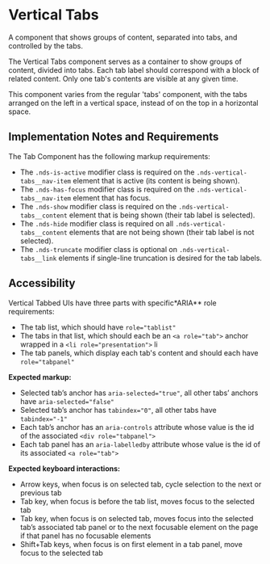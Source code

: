 # Vertical Tabs

A component that shows groups of content, separated into tabs, and controlled by the tabs.

The Vertical Tabs component serves as a container to show groups of content,
divided into tabs. Each tab label should correspond with a block of related content.
Only one tab's contents are visible at any given time.

This component varies from the regular 'tabs' component, with the tabs arranged
on the left in a vertical space, instead of on the top in a horizontal space.

## Implementation Notes and Requirements

The Tab Component has the following markup requirements:

- The `.nds-is-active` modifier class is required on the `.nds-vertical-tabs__nav-item` element that is active (its content is being shown).
- The `.nds-has-focus` modifier class is required on the `.nds-vertical-tabs__nav-item` element that has focus.
- The `.nds-show` modifier class is required on the `.nds-vertical-tabs__content` element that is being shown (their tab label is selected).
- The `.nds-hide` modifier class is required on all `.nds-vertical-tabs__content` elements that are not being shown (their tab label is not selected).
- The `.nds-truncate` modifier class is optional on `.nds-vertical-tabs__link` elements if single-line truncation is desired for the tab labels.

## Accessibility

Vertical Tabbed UIs have three parts with specific*ARIA** role requirements:

- The tab list, which should have `role="tablist"`
- The tabs in that list, which should each be an `<a role="tab">` anchor wrapped in a `<li role="presentation">` li
- The tab panels, which display each tab's content and should each have `role="tabpanel"`

**Expected markup:**

- Selected tab’s anchor has `aria-selected="true"`, all other tabs’ anchors have `aria-selected="false"`
- Selected tab’s anchor has `tabindex="0"`, all other tabs have `tabindex="-1"`
- Each tab’s anchor has an `aria-controls` attribute whose value is the id of the associated `<div role="tabpanel">`
- Each tab panel has an `aria-labelledby` attribute whose value is the id of its associated `<a role="tab">`

**Expected keyboard interactions:**

- Arrow keys, when focus is on selected tab, cycle selection to the next or previous tab
- Tab key, when focus is before the tab list, moves focus to the selected tab
- Tab key, when focus is on selected tab, moves focus into the selected tab’s associated tab panel or to the next focusable element on the page if that panel has no focusable elements
- Shift+Tab keys, when focus is on first element in a tab panel, move focus to the selected tab
